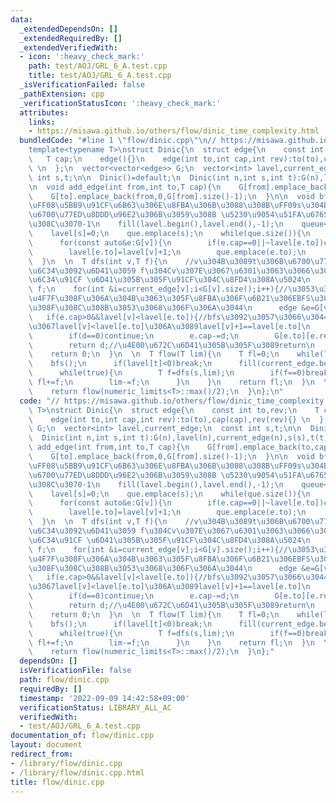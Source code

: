 ```yaml
---
data:
  _extendedDependsOn: []
  _extendedRequiredBy: []
  _extendedVerifiedWith:
  - icon: ':heavy_check_mark:'
    path: test/AOJ/GRL_6_A.test.cpp
    title: test/AOJ/GRL_6_A.test.cpp
  _isVerificationFailed: false
  _pathExtension: cpp
  _verificationStatusIcon: ':heavy_check_mark:'
  attributes:
    links:
    - https://misawa.github.io/others/flow/dinic_time_complexity.html
  bundledCode: "#line 1 \"flow/dinic.cpp\"\n// https://misawa.github.io/others/flow/dinic_time_complexity.html\n\
    template<typename T>\nstruct Dinic{\n  struct edge{\n    const int to,rev;\n \
    \   T cap;\n    edge(){}\n    edge(int to,int cap,int rev):to(to),cap(cap),rev(rev){}\
    \ \n  };\n  vector<vector<edge>> G;\n  vector<int> lavel,current_edge;\n  const\
    \ int s,t;\n\n  Dinic()=default;\n  Dinic(int n,int s,int t):G(n),lavel(n),current_edge(n),s(s),t(t){}\n\
    \n  void add_edge(int from,int to,T cap){\n    G[from].emplace_back(to,cap,G[to].size());\n\
    \    G[to].emplace_back(from,0,G[from].size()-1);\n  }\n\n  void bfs(){\n    //lavel[v]\u3092\
    \uFF08\u5BB9\u91CF\u6B63\u306E\u8FBA\u306B\u3088\u308B\uFF09s\u304B\u3089\u306E\
    \u6700\u77ED\u8DDD\u96E2\u306B\u3059\u308B \u5230\u9054\u51FA\u6765\u306A\u3051\
    \u308C\u3070-1\n    fill(lavel.begin(),lavel.end(),-1);\n    queue<int> que;\n\
    \    lavel[s]=0;\n    que.emplace(s);\n    while(que.size()){\n      int v=que.front();que.pop();\n\
    \      for(const auto&e:G[v]){\n        if(e.cap==0||~lavel[e.to])continue;\n\
    \        lavel[e.to]=lavel[v]+1;\n        que.emplace(e.to);\n      }\n    }\n\
    \  }\n  \n  T dfs(int v,T f){\n    //v\u304B\u3089t\u306B\u6700\u77ED\u8DEF\u3067\
    \u6C34\u3092\u6D41\u3059 f\u304Cv\u307E\u3067\u6301\u3063\u3066\u3053\u308C\u305F\
    \u6C34\u91CF \u6D41\u305B\u305F\u91CF\u304C\u8FD4\u308A\u5024\n    if(v==t)return\
    \ f;\n    for(int &i=current_edge[v];i<G[v].size();i++){//\u3053\u306Edfs\u3067\
    \u4F7F\u308F\u306A\u304B\u3063\u305F\u8FBA\u306F\u6B21\u306EBFS\u307E\u3067\u4F7F\
    \u308F\u308C\u308B\u3053\u3068\u306F\u306A\u3044\n      edge &e=G[v][i];\n   \
    \   if(e.cap>0&&lavel[v]<lavel[e.to]){//bfs\u3092\u3057\u3066\u3044\u308B\u306E\
    \u3067lavel[v]<lavel[e.to]\u306A\u3089lavel[v]+1==lavel[e.to]\n        T d=dfs(e.to,min(f,e.cap));\n\
    \        if(d==0)continue;\n        e.cap-=d;\n        G[e.to][e.rev].cap+=d;\n\
    \        return d;//\u4E00\u672C\u6D41\u305B\u305F\u3089return\n      }\n    }\n\
    \    return 0;\n  }\n  \n  T flow(T lim){\n    T fl=0;\n    while(lim>0){\n  \
    \    bfs();\n      if(lavel[t]<0)break;\n      fill(current_edge.begin(),current_edge.end(),0);\n\
    \      while(true){\n        T f=dfs(s,lim);\n        if(f==0)break;\n       \
    \ fl+=f;\n        lim-=f;\n      }\n    }\n    return fl;\n  }\n  \n  T flow(){\n\
    \    return flow(numeric_limits<T>::max()/2);\n  }\n};\n"
  code: "// https://misawa.github.io/others/flow/dinic_time_complexity.html\ntemplate<typename\
    \ T>\nstruct Dinic{\n  struct edge{\n    const int to,rev;\n    T cap;\n    edge(){}\n\
    \    edge(int to,int cap,int rev):to(to),cap(cap),rev(rev){} \n  };\n  vector<vector<edge>>\
    \ G;\n  vector<int> lavel,current_edge;\n  const int s,t;\n\n  Dinic()=default;\n\
    \  Dinic(int n,int s,int t):G(n),lavel(n),current_edge(n),s(s),t(t){}\n\n  void\
    \ add_edge(int from,int to,T cap){\n    G[from].emplace_back(to,cap,G[to].size());\n\
    \    G[to].emplace_back(from,0,G[from].size()-1);\n  }\n\n  void bfs(){\n    //lavel[v]\u3092\
    \uFF08\u5BB9\u91CF\u6B63\u306E\u8FBA\u306B\u3088\u308B\uFF09s\u304B\u3089\u306E\
    \u6700\u77ED\u8DDD\u96E2\u306B\u3059\u308B \u5230\u9054\u51FA\u6765\u306A\u3051\
    \u308C\u3070-1\n    fill(lavel.begin(),lavel.end(),-1);\n    queue<int> que;\n\
    \    lavel[s]=0;\n    que.emplace(s);\n    while(que.size()){\n      int v=que.front();que.pop();\n\
    \      for(const auto&e:G[v]){\n        if(e.cap==0||~lavel[e.to])continue;\n\
    \        lavel[e.to]=lavel[v]+1;\n        que.emplace(e.to);\n      }\n    }\n\
    \  }\n  \n  T dfs(int v,T f){\n    //v\u304B\u3089t\u306B\u6700\u77ED\u8DEF\u3067\
    \u6C34\u3092\u6D41\u3059 f\u304Cv\u307E\u3067\u6301\u3063\u3066\u3053\u308C\u305F\
    \u6C34\u91CF \u6D41\u305B\u305F\u91CF\u304C\u8FD4\u308A\u5024\n    if(v==t)return\
    \ f;\n    for(int &i=current_edge[v];i<G[v].size();i++){//\u3053\u306Edfs\u3067\
    \u4F7F\u308F\u306A\u304B\u3063\u305F\u8FBA\u306F\u6B21\u306EBFS\u307E\u3067\u4F7F\
    \u308F\u308C\u308B\u3053\u3068\u306F\u306A\u3044\n      edge &e=G[v][i];\n   \
    \   if(e.cap>0&&lavel[v]<lavel[e.to]){//bfs\u3092\u3057\u3066\u3044\u308B\u306E\
    \u3067lavel[v]<lavel[e.to]\u306A\u3089lavel[v]+1==lavel[e.to]\n        T d=dfs(e.to,min(f,e.cap));\n\
    \        if(d==0)continue;\n        e.cap-=d;\n        G[e.to][e.rev].cap+=d;\n\
    \        return d;//\u4E00\u672C\u6D41\u305B\u305F\u3089return\n      }\n    }\n\
    \    return 0;\n  }\n  \n  T flow(T lim){\n    T fl=0;\n    while(lim>0){\n  \
    \    bfs();\n      if(lavel[t]<0)break;\n      fill(current_edge.begin(),current_edge.end(),0);\n\
    \      while(true){\n        T f=dfs(s,lim);\n        if(f==0)break;\n       \
    \ fl+=f;\n        lim-=f;\n      }\n    }\n    return fl;\n  }\n  \n  T flow(){\n\
    \    return flow(numeric_limits<T>::max()/2);\n  }\n};"
  dependsOn: []
  isVerificationFile: false
  path: flow/dinic.cpp
  requiredBy: []
  timestamp: '2022-09-09 14:42:58+09:00'
  verificationStatus: LIBRARY_ALL_AC
  verifiedWith:
  - test/AOJ/GRL_6_A.test.cpp
documentation_of: flow/dinic.cpp
layout: document
redirect_from:
- /library/flow/dinic.cpp
- /library/flow/dinic.cpp.html
title: flow/dinic.cpp
---
```

